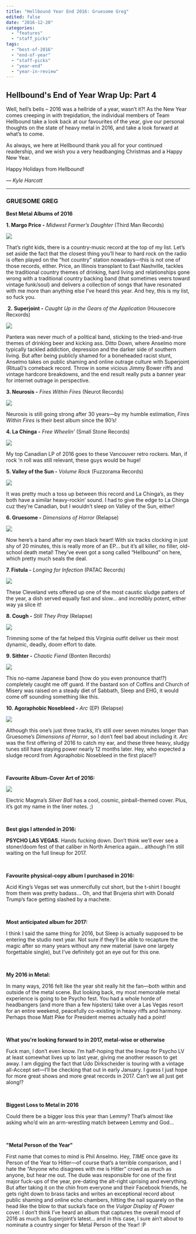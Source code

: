 ```yaml
---
title: "Hellbound Year End 2016: Gruesome Greg"
edited: false
date: "2016-12-20"
categories:
  - "features"
  - "staff_picks"
tags:
  - "best-of-2016"
  - "end-of-year"
  - "staff-picks"
  - "year-end"
  - "year-in-review"
---
```


## Hellbound's End of Year Wrap Up: Part 4

Well, hell’s bells – 2016 was a hellride of a year, wasn’t it?! As the New Year comes creeping in with trepidation, the individual members of Team Hellbound take a look back at our favourites of the year, give our personal thoughts on the state of heavy metal in 2016, and take a look forward at what’s to come.

As always, we here at Hellbound thank you all for your continued readership, and we wish you a very headbanging Christmas and a Happy New Year.

Happy Holidays from Hellbound!

_— Kyle Harcott_

* * *

### GRUESOME GREG

**Best Metal Albums of 2016**

**1\. Margo Price -** _Midwest Farmer’s Daughter_ (Third Man Records)

![](https://hellbound.ca/wp-content/uploads/2016/12/1-margo-price.jpg)

That’s right kids, there is a country-music record at the top of my list. Let’s set aside the fact that the closest thing you’ll hear to hard rock on the radio is often played on the “hot country” station nowadays—this is not one of those records, either. Price, an Illinois transplant to East Nashville, tackles the traditional country themes of drinking, hard living and relationships gone wrong with a traditional country backing band (that sometimes veers toward vintage funk/soul) and delivers a collection of songs that have resonated with me more than anything else I’ve heard this year. And hey, this is my list, so fuck you.

 **2.** **Superjoint -** _Caught Up in the Gears of the Application_ (Housecore Recxords)

![](https://hellbound.ca/wp-content/uploads/2016/12/2-superjoint.jpg)

Pantera was never much of a political band, sticking to the tried-and-true themes of drinking beer and kicking ass. Ditto Down, where Anselmo more typically tackled addiction, depression and the darker side of southern living. But after being publicly shamed for a boneheaded racist stunt, Anselmo takes on public shaming and online outrage culture with Superjoint (Ritual)’s comeback record. Throw in some vicious Jimmy Bower riffs and vintage hardcore breakdowns, and the end result really puts a banner year for internet outrage in perspective.

**3\. Neurosis -** _Fires Within Fires_ (Neurot Records)

![](https://hellbound.ca/wp-content/uploads/2016/12/3-Neurosis.jpg)

Neurosis is still going strong after 30 years—by my humble estimation, _Fires Within Fires_ is their best album since the 90’s!

**4\. La Chinga -** _Free Wheelin’_ (Small Stone Records)

![](https://hellbound.ca/wp-content/uploads/2016/12/4-la-chinga.jpg)

My top Canadian LP of 2016 goes to these Vancouver retro rockers. Man, if rock ‘n roll was still relevant, these guys would be huge!

**5\. Valley of the Sun -** _Volume Rock_ (Fuzzorama Records)

![](https://hellbound.ca/wp-content/uploads/2016/12/5-volume-rock.jpg)

It was pretty much a toss up between this record and La Chinga’s, as they both have a similar heavy-rockin’ sound. I had to give the edge to La Chinga cuz they’re Canadian, but I wouldn’t sleep on Valley of the Sun, either!

**6\. Gruesome -** _Dimensions of Horror_ (Relapse)

![](https://hellbound.ca/wp-content/uploads/2016/12/6-gruesome.jpg)

Now here’s a band after my own black heart! With six tracks clocking in just shy of 20 minutes, this is really more of an EP… but it’s all killer, no filler, old-school death metal! They’ve even got a song called “Hellbound” on here, which pretty much seals the deal.

**7\. Fistula -** _Longing for Infection_ (PATAC Records)

![](https://hellbound.ca/wp-content/uploads/2016/12/7-fistula.jpg)

These Cleveland vets offered up one of the most caustic sludge patters of the year, a dish served equally fast and slow… and incredibly potent, either way ya slice it!

**8\. Cough -** _Still They Pray_ (Relapse)

![](https://hellbound.ca/wp-content/uploads/2016/12/8-cough.jpg)

Trimming some of the fat helped this Virginia outfit deliver us their most dynamic, deadly, doom effort to date.

**9\. Sithter -** _Chaotic Fiend_ (Bonten Records)

![](https://hellbound.ca/wp-content/uploads/2016/12/9-sithter.jpg)

This no-name Japanese band (how do you even pronounce that!?) completely caught me off guard. If the bastard son of Coffins and Church of Misery was raised on a steady diet of Sabbath, Sleep and EHG, it would come off sounding something like this.

**10\. Agoraphobic Nosebleed -** _Arc_ (EP) (Relapse)

![](https://hellbound.ca/wp-content/uploads/2016/12/10-agoraphobic.jpg)

Although this one’s just three tracks, it’s still over seven minutes longer than Gruesome’s _Dimensions of Horror_, so I don’t feel bad about including it. _Arc_ was the first offering of 2016 to catch my ear, and these three heavy, sludgy tunes still have staying power nearly 12 months later. Hey, who expected a sludge record from Agoraphobic Nosebleed in the first place!?

 

**Favourite Album-Cover Art of 2016:**

![](https://hellbound.ca/wp-content/uploads/2016/12/electric-magma-silver-ball.jpg)

Electric Magma’s _Silver Ball_ has a cool, cosmic, pinball-themed cover. Plus, it’s got my name in the liner notes. ;)

 

**Best gigs I attended in 2016:**

**PSYCHO LAS VEGAS.** Hands fucking down. Don’t think we’ll ever see a stoner/doom fest of that caliber in North America again… although I’m still waiting on the full lineup for 2017.

 

**Favourite physical-copy album I purchased in 2016:**

Acid King’s Vegas set was unmercifully cut short, but the t-shirt I bought from them was pretty badass… Oh, and that Brujeria shirt with Donald Trump’s face getting slashed by a machete.

 

**Most anticipated album for 2017:**

I think I said the same thing for 2016, but Sleep is actually supposed to be entering the studio next year. Not sure if they’ll be able to recapture the magic after so many years without any new material (save one largely forgettable single), but I’ve definitely got an eye out for this one.

 

**My 2016 in Metal:**

In many ways, 2016 felt like the year shit really hit the fan—both within and outside of the metal scene. But looking back, my most memorable metal experience is going to be Psycho fest. You had a whole horde of headbangers (and more than a few hipsters) take over a Las Vegas resort for an entire weekend, peacefully co-existing in heavy riffs and harmony. Perhaps those Matt Pike for President memes actually had a point!

 

**What you're looking forward to in 2017, metal-wise or otherwise**

Fuck man, I don’t even know. I’m half-hoping that the lineup for Psycho LV at least somewhat lives up to last year, giving me another reason to get away. I am digging the fact that Udo Dirkscheider is touring with a vintage all-Accept set—I’ll be checking that out in early January. I guess I just hope for more great shows and more great records in 2017. Can’t we all just get along!?

 

**Biggest Loss to Metal in 2016**

Could there be a bigger loss this year than Lemmy? That’s almost like asking who’d win an arm-wrestling match between Lemmy and God…

 

**"Metal Person of the Year"**

First name that comes to mind is Phil Anselmo. Hey, _TIME_ once gave its Person of the Year to Hitler—of course that’s a terrible comparison, and I hate the “Anyone who disagrees with me is Hitler” crowd as much as anyone, but hear me out. The dude was responsible for one of the first major fuck-ups of the year, pre-dating the alt-right uprising and everything. But after taking it on the chin from everyone and their Facebook friends, he gets right down to brass tacks and writes an exceptional record about public shaming and online echo chambers, hitting the nail squarely on the head like the blow to that sucka’s face on the _Vulgar Display of Power_ cover. I don’t think I’ve heard an album that captures the overall mood of 2016 as much as Superjoint’s latest… and in this case, I sure ain’t about to nominate a country singer for Metal Person of the Year! :P
